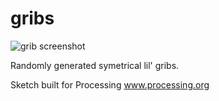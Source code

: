 gribs
=====

![grib screenshot](https://raw.github.com/powerlanguage/gribs/master/gribs.png)

Randomly generated symetrical lil' gribs.


Sketch built for Processing
www.processing.org
